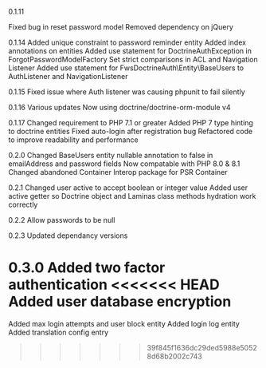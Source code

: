 0.1.11

Fixed bug in reset password model
Removed dependency on jQuery

0.1.14
Added unique constraint to password reminder entity
Added index annotations on entities
Added use statement for DoctrineAuthException in ForgotPasswordModelFactory
Set strict comparisons in ACL and Navigation Listener
Added use statement for FwsDoctrineAuth\Entity\BaseUsers to AuthListener and NavigationListener

0.1.15
Fixed issue where Auth listener was causing phpunit to fail silently

0.1.16
Various updates
Now using doctrine/doctrine-orm-module v4

0.1.17
Changed requirement to PHP 7.1 or greater
Added PHP 7 type hinting to doctrine entities
Fixed auto-login after registration bug
Refactored code to improve readability and performance

0.2.0
Changed BaseUsers entity nullable annotation to false in emailAddress and password fields
Now compatable with PHP 8.0 & 8.1
Changed abandoned Container Interop package for PSR Container

0.2.1
Changed user active to accept boolean or integer value
Added user active getter so Doctrine object and Laminas class methods hydration work correctly

0.2.2
Allow passwords to be null

0.2.3
Updated dependancy versions

0.3.0
Added two factor authentication
<<<<<<< HEAD
Added user database encryption
=======
Added max login attempts and user block entity
Added login log entity
Added translation config entry
>>>>>>> 39f845f1636dc29ded5988e50528d68b2002c743
